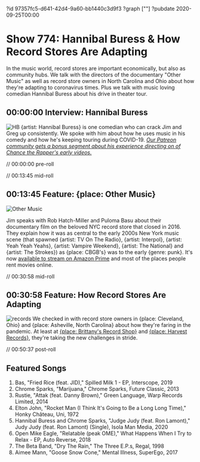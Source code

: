 ?id 97357fc5-d641-42d4-9a60-bb1440c3d9f3
?graph [""]
?pubdate 2020-09-25T00:00
# Show 774: Hannibal Buress & How Record Stores Are Adapting

In the music world, record stores are important economically, but also as community hubs. We talk with the directors of the documentary "Other Music" as well as record store owners in North Carolina and Ohio about how they're adapting to coronavirus times. Plus we talk with music loving comedian Hannibal Buress about his drive in theater tour.

## 00:00:00 Interview: Hannibal Buress
![HB](https://static.soundopinions.org/images/2020/hannibal.jpeg)
{artist: Hannibal Buress} is one comedian who can crack Jim and Greg up consistently. We spoke with him about how he uses music in his comedy and how he's keeping touring during COVID-19. 
[*Our Patreon community gets a bonus segment about his experience directing on of Chance the Rapper's early videos.*](http://patreon.com/soundopinions) 

// 00:00:00 pre-roll

// 00:13:45 mid-roll

## 00:13:45 Feature: {place: Other Music}
![Other Music](https://static.soundopinions.org/images/2020/other-music-documentary.jpeg)

Jim speaks with Rob Hatch-Miller and Puloma Basu about their documentary film on the beloved NYC record store that closed in 2016. They explain how it was as central to the early 2000s New York music scene (that spawned {artist: TV On The Radio}, {artist: Interpol}, {artist: Yeah Yeah Yeahs}, {artist: Vampire Weekend}, {artist: The National} and {artist: The Strokes}) as {place: CBGB's} was to the early {genre: punk}. It's now [available to stream on Amazon Prime](https://www.amazon.com/Other-Music-Tunde-Adebimpe/dp/B08DXGXN7P) and most of the places people rent movies online.

// 00:30:58 mid-roll

## 00:30:58 Feature: How Record Stores Are Adapting
![records](https://static.soundopinions.org/images/2020/man-taking-photo.jpeg)
We checked in with record store owners in {place: Cleveland, Ohio} and {place: Asheville, North Carolina} about how they're faring in the pandemic. At least at [{place: Brittany's Record Shop}](https://brittanysrecordshop.com/) and [{place: Harvest Records}](https://www.harvest-records.com/), they're taking the new challenges in stride. 

// 00:50:37 post-roll

## Featured Songs

1. Bas, "Fried Rice (feat. JID)," Spilled Milk 1 - EP, Interscope, 2019
1. Chrome Sparks, "Marijuana," Chrome Sparks, Future Classic, 2013
1. Rustie, "Attak (feat. Danny Brown)," Green Language, Warp Records Limited, 2014
1. Elton John, "Rocket Man (I Think It's Going to Be a Long Long Time)," Honky Château, Uni, 1972
1. Hannibal Buress and Chrome Sparks, "Judge Judy (feat. Ron Lamont)," Judy Judy (feat. Ron Lamont) (Single), Isola Man Media, 2020
1. Open Mike Eagle, "Relatable (peak OME)," What Happens When I Try to Relax - EP, Auto Reverse, 2018
1. The Beta Band, "Dry The Rain," The Three E.P.s, Regal, 1998
1. Aimee Mann, "Goose Snow Cone," Mental Illness, SuperEgo, 2017
